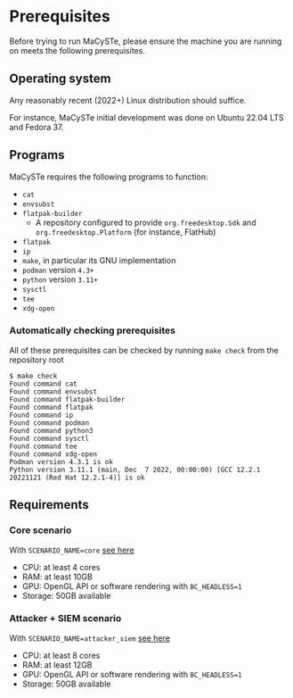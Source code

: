 # Prerequisites

Before trying to run MaCySTe, please ensure the machine you are running on meets the following prerequisites.

## Operating system

Any reasonably recent (2022+) Linux distribution should suffice.

For instance, MaCySTe initial development was done on Ubuntu 22.04 LTS and Fedora 37.

## Programs

MaCySTe requires the following programs to function:

- `cat`
- `envsubst`
- `flatpak-builder`
  - A repository configured to provide `org.freedesktop.Sdk` and `org.freedesktop.Platform` (for instance, FlatHub)
- `flatpak`
- `ip`
- `make`, in particular its GNU implementation
- `podman` version `4.3+`
- `python` version `3.11+`
- `sysctl`
- `tee`
- `xdg-open`

### Automatically checking prerequisites

All of these prerequisites can be checked by running `make check` from the repository root

```
$ make check
Found command cat
Found command envsubst
Found command flatpak-builder
Found command flatpak
Found command ip
Found command podman
Found command python3
Found command sysctl
Found command tee
Found command xdg-open
Podman version 4.3.1 is ok
Python version 3.11.1 (main, Dec  7 2022, 00:00:00) [GCC 12.2.1 20221121 (Red Hat 12.2.1-4)] is ok
```

## Requirements

### Core scenario

With `SCENARIO_NAME=core` [see here](./running.md#changing-options)

- CPU: at least 4 cores
- RAM: at least 10GB
- GPU: OpenGL API or software rendering with `BC_HEADLESS=1`
- Storage: 50GB available

### Attacker + SIEM scenario

With `SCENARIO_NAME=attacker_siem` [see here](./running.md#changing-options)

- CPU: at least 8 cores
- RAM: at least 12GB
- GPU: OpenGL API or software rendering with `BC_HEADLESS=1`
- Storage: 50GB available
